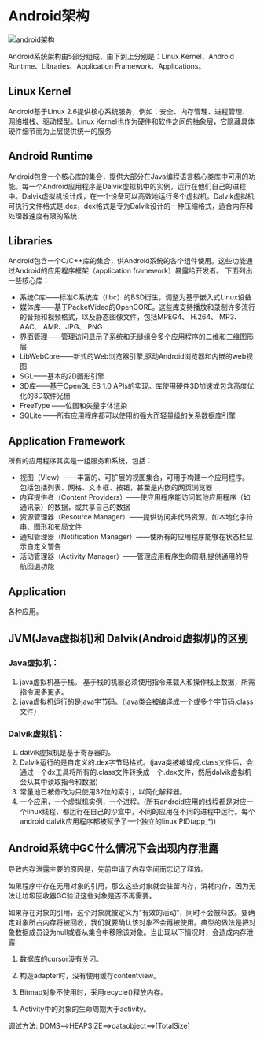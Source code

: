 # Android架构

![android架构](https://img.zhekoustore.cn/upload/1810/8890cd2aa9835f3a.jpg)

Android系统架构由5部分组成，由下到上分别是：Linux Kernel、Android Runtime、Libraries、Application Framework、Applications。

## Linux Kernel
Android基于Linux 2.6提供核心系统服务，例如：安全、内存管理、进程管理、网络堆栈、驱动模型。Linux Kernel也作为硬件和软件之间的抽象层，它隐藏具体硬件细节而为上层提供统一的服务

## Android Runtime
Android包含一个核心库的集合，提供大部分在Java编程语言核心类库中可用的功能。每一个Android应用程序是Dalvik虚拟机中的实例，运行在他们自己的进程中。Dalvik虚拟机设计成，在一个设备可以高效地运行多个虚拟机。Dalvik虚拟机可执行文件格式是.dex，dex格式是专为Dalvik设计的一种压缩格式，适合内存和处理器速度有限的系统.

## Libraries
Android包含一个C/C++库的集合，供Android系统的各个组件使用。这些功能通过Android的应用程序框架（application framework）暴露给开发者。
下面列出一些核心库：
- 系统C库——标准C系统库（libc）的BSD衍生，调整为基于嵌入式Linux设备
- 媒体库——基于PacketVideo的OpenCORE。这些库支持播放和录制许多流行的音频和视频格式，以及静态图像文件，包括MPEG4、 H.264、 MP3、 AAC、 AMR、JPG、 PNG
- 界面管理——管理访问显示子系统和无缝组合多个应用程序的二维和三维图形层
- LibWebCore——新式的Web浏览器引擎,驱动Android浏览器和内嵌的web视图
- SGL——基本的2D图形引擎
- 3D库——基于OpenGL ES 1.0 APIs的实现。库使用硬件3D加速或包含高度优化的3D软件光栅
- FreeType ——位图和矢量字体渲染
- SQLite ——所有应用程序都可以使用的强大而轻量级的关系数据库引擎

## Application Framework
所有的应用程序其实是一组服务和系统，包括：
- 视图（View）——丰富的、可扩展的视图集合，可用于构建一个应用程序。包括包括列表、网格、文本框、按钮，甚至是内嵌的网页浏览器
- 内容提供者（Content Providers）——使应用程序能访问其他应用程序（如通讯录）的数据，或共享自己的数据
- 资源管理器（Resource Manager）——提供访问非代码资源，如本地化字符串、图形和布局文件
- 通知管理器（Notification Manager）——使所有的应用程序能够在状态栏显示自定义警告
- 活动管理器（Activity Manager）——管理应用程序生命周期,提供通用的导航回退功能

## Application
各种应用。

## JVM(Java虚拟机)和 Dalvik(Android虚拟机)的区别

### Java虚拟机：
1. java虚拟机基于栈。 基于栈的机器必须使用指令来载入和操作栈上数据，所需指令更多更多。
2. java虚拟机运行的是java字节码。（java类会被编译成一个或多个字节码.class文件）

### Dalvik虚拟机：
1. dalvik虚拟机是基于寄存器的。
2. Dalvik运行的是自定义的.dex字节码格式。(java类被编译成.class文件后，会通过一个dx工具将所有的.class文件转换成一个.dex文件，然后dalvik虚拟机会从其中读取指令和数据)
3. 常量池已被修改为只使用32位的索引，以简化解释器。
4. 一个应用，一个虚拟机实例，一个进程。(所有android应用的线程都是对应一个linux线程，都运行在自己的沙盒中，不同的应用在不同的进程中运行。每个android dalvik应用程序都被赋予了一个独立的linux PID(app_*))

## Android系统中GC什么情况下会出现内存泄露

导致内存泄露主要的原因是，先前申请了内存空间而忘记了释放。

如果程序中存在无用对象的引用，那么这些对象就会驻留内存，消耗内存，因为无法让垃圾回收器GC验证这些对象是否不再需要。

如果存在对象的引用，这个对象就被定义为“有效的活动”，同时不会被释放。要确定对象所占内存将被回收，我们就要确认该对象不会再被使用。典型的做法是把对象数据成员设为null或者从集合中移除该对象。当出现以下情况时，会造成内存泄露:

1. 数据库的cursor没有关闭。

2. 构造adapter时，没有使用缓存contentview。

3. Bitmap对象不使用时，采用recycle()释放内存。

4. Activity中的对象的生命周期大于activity。

调试方法: DDMS==>HEAPSIZE==>dataobject==>[TotalSize]